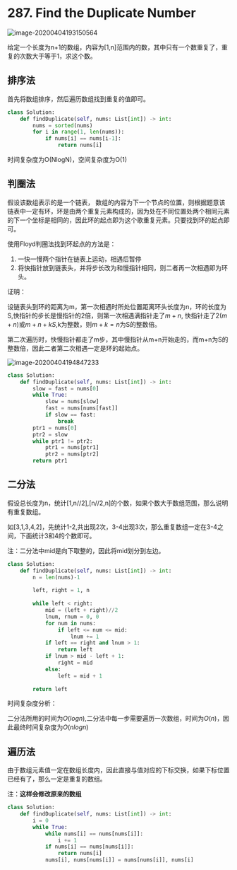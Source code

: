 # 287. Find the Duplicate Number

![image-20200404193150564](../../../.assert/image-20200404193150564.png)

给定一个长度为n+1的数组，内容为[1,n]范围内的数，其中只有一个数重复了，重复的次数大于等于1，求这个数。

## 排序法

首先将数组排序，然后遍历数组找到重复的值即可。

~~~python
class Solution:
    def findDuplicate(self, nums: List[int]) -> int:
        nums = sorted(nums)
        for i in range(1, len(nums)):
            if nums[i] == nums[i-1]:
                return nums[i]
~~~

时间复杂度为O(NlogN)，空间复杂度为O(1)

## 判圈法

假设该数组表示的是一个链表， 数组的内容为下一个节点的位置，则根据题意该链表中一定有环，环是由两个重复元素构成的，因为处在不同位置处两个相同元素的下一个坐标是相同的，因此环的起点即为这个歌重复元素。只要找到环的起点即可。

使用Floyd判圈法找到环起点的方法是：

1. 一快一慢两个指针在链表上运动，相遇后暂停
2. 将快指针放到链表头，并将步长改为和慢指针相同，则二者再一次相遇即为环头。

证明：

设链表头到环的距离为m，第一次相遇时所处位置距离环头长度为n，环的长度为S,快指针的步长是慢指针的2倍，则第一次相遇满指针走了$m+n$, 快指针走了$2(m+n)$或$m+n+kS$,k为整数，则$m+k=n$为S的整数倍。

第二次遍历时，快慢指针都走了m步，其中慢指针从m+n开始走的，而m+n为S的整数倍，因此二者第二次相遇一定是环的起始点。

![image-20200404194847233](../../../.assert/image-20200404194847233.png)

~~~python
class Solution:
    def findDuplicate(self, nums: List[int]) -> int:
        slow = fast = nums[0]
        while True:
            slow = nums[slow]
            fast = nums[nums[fast]]
            if slow == fast:
                break
        ptr1 = nums[0]
        ptr2 = slow
        while ptr1 != ptr2:
            ptr1 = nums[ptr1]
            ptr2 = nums[ptr2]
        return ptr1
~~~

## 二分法

假设总长度为n，统计[1,n//2],[n//2,n]的个数，如果个数大于数组范围，那么说明有重复数组。

如[3,1,3,4,2]，先统计1-2,共出现2次，3-4出现3次，那么重复数组一定在3-4之间，下面统计3和4的个数即可。

注：二分法中mid是向下取整的，因此将mid划分到左边。

~~~python
class Solution:
    def findDuplicate(self, nums: List[int]) -> int:
        n = len(nums)-1
        
        left, right = 1, n
        
        while left < right:
            mid = (left + right)//2
            lnum, rnum = 0, 0
            for num in nums:
                if left <= num <= mid:
                    lnum += 1
            if left == right and lnum > 1:
                return left
            if lnum > mid - left + 1:
                right = mid
            else:
                left = mid + 1
                    
        return left
~~~

时间复杂度分析：

二分法所用的时间为$O(logn)$,二分法中每一步需要遍历一次数组，时间为$O(n)$，因此最终时间复杂度为$O(nlogn)$

## 遍历法

由于数组元素值一定在数组长度内，因此直接与值对应的下标交换，如果下标位置已经有了，那么一定是重复的数组。

注：**这样会修改原来的数组**

~~~python
class Solution:
    def findDuplicate(self, nums: List[int]) -> int:
        i = 0
        while True:
            while nums[i] == nums[nums[i]]:
                i += 1
            if nums[i] == nums[nums[i]]:
                return nums[i]
            nums[i], nums[nums[i]] = nums[nums[i]], nums[i]
~~~

